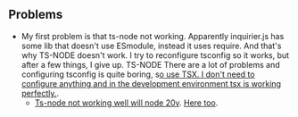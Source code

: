 ## Problems

- My first problem is that ts-node not working.
  Apparently inquirier.js has some lib that doesn't use ESmodule, instead it uses require. And that's why TS-NODE doesn't work.
  I try to reconfigure tsconfig so it works, but after a few things, I give up. TS-NODE There are a lot of problems and configuring tsconfig is quite boring, s[o use TSX. I don't need to configure anything and in the development environment tsx is working perfectly.](https://github.com/privatenumber/tsx).
  - [Ts-node not working well will node 20v](https://github.com/TypeStrong/ts-node/issues/2100). [Here too](https://www.reddit.com/r/typescript/comments/15sk2mt/tsnode_esm_typeerror_err_unknown_file_extension/).

